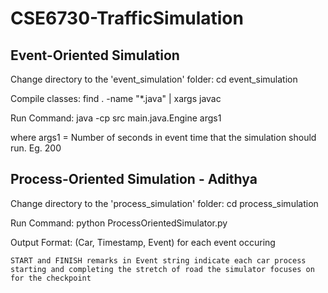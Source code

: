 # CSE6730-TrafficSimulation

## Event-Oriented Simulation
Change directory to the 'event_simulation' folder: cd event_simulation

Compile classes: find . -name "*.java" | xargs javac

Run Command: java -cp src main.java.Engine args1
    
where args1 = Number of seconds in event time that the simulation should run. Eg. 200


## Process-Oriented Simulation - Adithya

Change directory to the 'process_simulation' folder: cd process_simulation

Run Command: python ProcessOrientedSimulator.py

Output Format: (Car, Timestamp, Event) for each event occuring

    START and FINISH remarks in Event string indicate each car process starting and completing the stretch of road the simulator focuses on for the checkpoint
